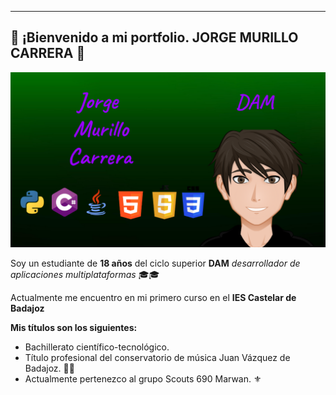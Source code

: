 ---
## 👾 ¡Bienvenido a mi portfolio.  JORGE MURILLO CARRERA  👾

![Imagen Principal](https://github.com/jorgemuri/jorgemuri/blob/main/.img/ImgPortfolio.png?raw=true)

Soy un estudiante de **18 años** del ciclo superior **DAM** *desarrollador de aplicaciones multiplataformas* 🎓🎓

Actualmente me encuentro en mi primero curso en el **IES Castelar de Badajoz**

**Mis títulos son los siguientes:**

* Bachillerato científico-tecnológico.
* Título profesional del conservatorio de música Juan Vázquez de Badajoz. 🎹🎶
* Actualmente pertenezco al grupo Scouts 690 Marwan. ⚜️
